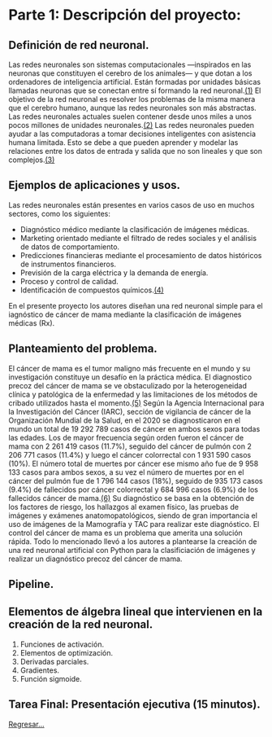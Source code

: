 # Parte 1: Descripción del proyecto:
## Definición de red neuronal.
Las redes neuronales son sistemas computacionales —inspirados en las neuronas que constituyen el cerebro de los animales— y que dotan a los ordenadores de inteligencia artificial. Están formadas por unidades básicas llamadas neuronas que se conectan entre sí formando la red neuronal.[(1)](https://enzyme.biz/blog/redes-neuronales-que-son-y-aplicaciones)
El objetivo de la red neuronal es resolver los problemas de la misma manera que el cerebro humano, aunque las redes neuronales son más abstractas. Las redes neuronales actuales suelen contener desde unos miles a unos pocos millones de unidades neuronales.[(2)](https://es.wikipedia.org/wiki/Red_neuronal_artificial)
Las redes neuronales pueden ayudar a las computadoras a tomar decisiones inteligentes con asistencia humana limitada. Esto se debe a que pueden aprender y modelar las relaciones entre los datos de entrada y salida que no son lineales y que son complejos.[(3)](https://aws.amazon.com/es/what-is/neural-network/)
## Ejemplos de aplicaciones y usos.
Las redes neuronales están presentes en varios casos de uso en muchos sectores, como los siguientes:
* Diagnóstico médico mediante la clasificación de imágenes médicas.
* Marketing orientado mediante el filtrado de redes sociales y el análisis de datos de comportamiento.
* Predicciones financieras mediante el procesamiento de datos históricos de instrumentos financieros.
* Previsión de la carga eléctrica y la demanda de energía.
* Proceso y control de calidad.
* Identificación de compuestos químicos.[(4)](https://aws.amazon.com/es/what-is/neural-network/)

En el presente proyecto los autores diseñan una red neuronal simple para el iagnóstico de cáncer de mama mediante la clasificación de imágenes médicas (Rx).
## Planteamiento del problema.
El cáncer de mama es el tumor maligno más frecuente en el mundo y su investigación constituye un desafío en la práctica médica. El diagnostico precoz del cáncer de mama se ve obstaculizado por la heterogeneidad clínica y patológica de la enfermedad y las limitaciones de los métodos de cribado utilizados hasta el momento.[(5)](http://scielo.sld.cu/pdf/rcim/v13n1/1684-1859-rcim-13-01-e385.pdf)
Según la Agencia Internacional para la Investigación del Cáncer (IARC), sección de vigilancia de cáncer de la Organización Mundial de la Salud, en el 2020 se diagnosticaron en el mundo un total de 19 292 789 casos de cáncer en ambos sexos para todas las edades. Los de mayor frecuencia según orden fueron el cáncer de mama con 2 261 419 casos (11.7%), seguido del cáncer de pulmón con 2 206 771 casos (11.4%) y luego el cáncer colorrectal con 1 931 590 casos (10%). El número total de muertes por cáncer ese mismo año fue de 9 958 133 casos para ambos sexos, a su vez el número de muertes por en el cáncer del pulmón fue de 1 796 144  casos (18%), seguido de 935 173 casos (9.4%) de fallecidos por cáncer colorrectal y 684 996 casos (6.9%) de los fallecidos cáncer de mama.[(6)](https://gco.iarc.fr/today/data/factsheets/cancers/20-Breast-fact-sheet.pdf)
Su diagnóstico se basa en la obtención de los factores de riesgo, los hallazgos al examen físico, las pruebas de imágenes y exámenes anatomopatológicos, siendo de gran importancia el uso de imágenes de la Mamografía y TAC para realizar este diagnóstico. El control del cáncer de mama es un problema que amerita una solución rápida. Todo lo mencionado llevó a los autores a plantearse la creación de una red neuronal artificial con Python para la clasificiación de imágenes y realizar un diagnóstico precoz del cáncer de mama.
## Pipeline.

## Elementos de álgebra lineal que intervienen en la creación de la red neuronal.
  1. Funciones de activación.
  2. Elementos de optimización.
  4. Derivadas parciales.
  5. Gradientes.
  6. Función sigmoide.

## Tarea Final: Presentación ejecutiva (15 minutos).

[Regresar...](https://github.com/viowiy/redes_neuronales/blob/main/Estructura.md)
